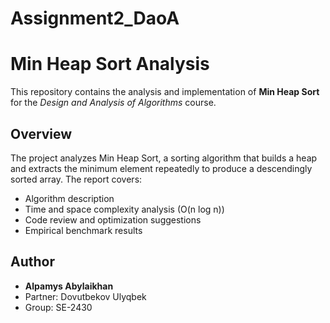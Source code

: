 # Assignment2_DaoA
# Min Heap Sort Analysis

This repository contains the analysis and implementation of **Min Heap Sort** for the *Design and Analysis of Algorithms* course.

## Overview
The project analyzes Min Heap Sort, a sorting algorithm that builds a heap and extracts the minimum element repeatedly to produce a descendingly sorted array. The report covers:

- Algorithm description  
- Time and space complexity analysis (O(n log n))  
- Code review and optimization suggestions  
- Empirical benchmark results  

## Author
- **Alpamys Abylaikhan**  
- Partner: Dovutbekov Ulyqbek  
- Group: SE-2430
